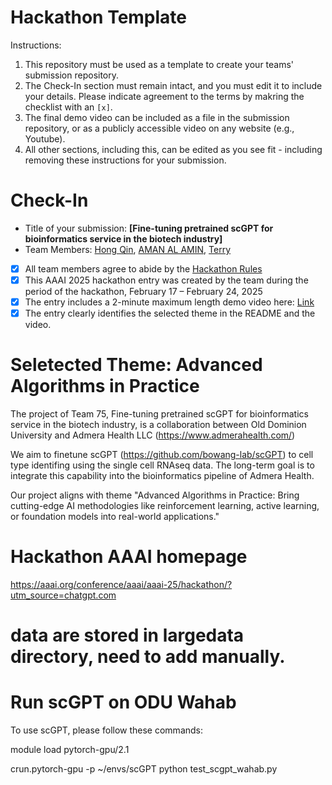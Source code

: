 # Hackathon Template

Instructions:
1. This repository must be used as a template to create your teams' submission repository.
2. The Check-In section must remain intact, and you must edit it to include your details. Please indicate agreement to the terms by makring the checklist with an `[x]`.
3. The final demo video can be included as a file in the submission repository, or as a publicly accessible video on any website (e.g., Youtube).
4. All other sections, including this, can be edited as you see fit - including removing these instructions for your submission.

# Check-In

- Title of your submission: **[Fine-tuning pretrained scGPT for bioinformatics service in the biotech industry]**
- Team Members: [Hong Qin](mailto:hqin@odu.edu), [AMAN AL AMIN](mailto:malam007@odu.edu), [Terry](mailto:)
- [X] All team members agree to abide by the [Hackathon Rules](https://aaai.org/conference/aaai/aaai-25/hackathon/)
- [X] This AAAI 2025 hackathon entry was created by the team during the period of the hackathon, February 17 – February 24, 2025
- [X] The entry includes a 2-minute maximum length demo video here: [Link](https://youtu.be/RC0v8jZNhFk)
- [X] The entry clearly identifies the selected theme in the README and the video.

# Seletected Theme: Advanced Algorithms in Practice
The project of Team 75, Fine-tuning pretrained scGPT for bioinformatics service in the biotech industry, is a collaboration between Old Dominion University and Admera Health LLC (https://www.admerahealth.com/) 

We aim to finetune scGPT (https://github.com/bowang-lab/scGPT) to cell type identifing using the single cell RNAseq data. 
The long-term goal is to integrate this capability into the bioinformatics pipeline of Admera Health. 

Our project aligns with theme "Advanced Algorithms in Practice: Bring cutting-edge AI methodologies like reinforcement learning, active learning, or foundation models into real-world applications."

# Hackathon AAAI homepage
https://aaai.org/conference/aaai/aaai-25/hackathon/?utm_source=chatgpt.com

# data are stored in largedata directory, need to add manually. 

# Run scGPT on ODU Wahab
To use scGPT, please follow these commands:

module load pytorch-gpu/2.1 

crun.pytorch-gpu -p ~/envs/scGPT python test_scgpt_wahab.py




